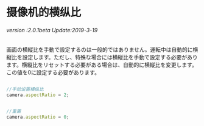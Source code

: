 # 摄像机的横纵比

###### *version :2.0.1beta   Update:2019-3-19*

画面の横縦比を手動で設定するのは一般的ではありません。運転中は自動的に横縦比を設定します。ただし、特殊な場合には横縦比を手動で設定する必要があります。横縦比をリセットする必要がある場合は、自動的に横縦比を変更します。この値を0に設定する必要があります。


```typescript

//手动设置横纵比
camera.aspectRatio = 2;
```



```typescript

//重置
camera.aspectRatio = 0;
```


